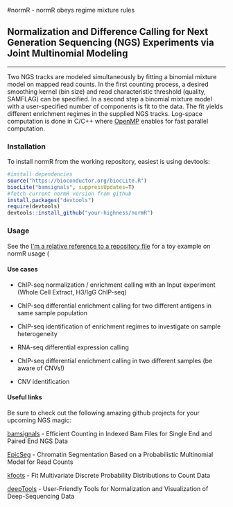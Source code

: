 #normR - normR obeys regime mixture rules
## Normalization and Difference Calling for Next Generation Sequencing (NGS) Experiments via Joint Multinomial Modeling
---

Two NGS tracks are modeled simultaneously by fitting a binomial mixture model on mapped read counts. 
In the first counting process, a desired smoothing kernel (bin size) and read characteristic threshold (quality, SAMFLAG) can be specified. 
In a second step a binomial mixture model with a user-specified number of components is fit to the data.
The fit yields different enrichment regimes in the supplied NGS tracks.
Log-space computation is done in C/C++ where [OpenMP](http://openmp.org) enables for fast parallel computation.


### Installation

To install normR from the working repository, easiest is using devtools:

```R
#install dependencies
source("https://bioconductor.org/biocLite.R")
biocLite("bamsignals", suppressUpdates=T)   
#fetch current normR version from github
install.packages("devtools")
require(devtools)
devtools::install_github("your-highness/normR")
```

### Usage

See the [I'm a relative reference to a repository file](./inst/doc/normr.html) for a toy example on normR usage (

#### Use cases

* ChIP-seq normalization / enrichment calling with an Input experiment (Whole Cell Extract, H3/IgG ChIP-seq)

* ChIP-seq differential enrichment calling for two different antigens in same sample population

* ChIP-seq identification of enrichment regimes to investigate on sample heterogeneity

* RNA-seq differential expression calling

* ChIP-seq differential enrichment calling in two different samples (be aware of CNVs!)

* CNV identification


#### Useful links

Be sure to check out the following amazing github projects for your upcoming NGS magic:

[bamsignals](https://github.com/lamortenera/bamsignals) - Efficient Counting in Indexed Bam Files
for Single End and Paired End NGS Data

[EpicSeg](https://github.com/lamortenera/epicseg) - Chromatin Segmentation Based on a Probabilistic
Multinomial Model for Read Counts

[kfoots](https://github.com/lamortenera/kfoots) - Fit Multivariate Discrete Probability
Distributions to Count Data

[deepTools](https://github.com/fidelram/deepTools) - User-Friendly Tools for Normalization and
Visualization of Deep-Sequencing Data
